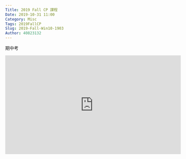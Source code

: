 ```yaml
---
Title: 2019 Fall CP 課程
Date: 2019-10-31 11:00
Category: Misc
Tags: 2019FallCP
Slug: 2019-Fall-Win10-1903
Author: 40823132
---
```

期中考
<iframe width="560" height="315" src="https://www.youtube.com/embed/g7MUAcqviFQ" frameborder="0" allow="accelerometer; autoplay; encrypted-media; gyroscope; picture-in-picture" allowfullscreen></iframe>

